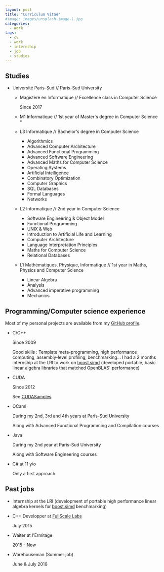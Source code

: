 ```yaml
---
layout: post
title: "Curriculum Vitae"
#image: images/unsplash-image-1.jpg
categories:
  - Work
tags:
  - cv
  - work
  - internship
  - job
  - studies
---
```


##  Studies

- Université Paris-Sud // Paris-Sud University
  - Magistère en Informatique // Excellence class in Computer Science
  
    Since 2017
  
  - M1 Informatique // 1st year of Master's degree in Computer Science
    * 

  - L3 Informatique // Bachelor's degree in Computer Science
    * Algorithmics
    * Advanced Computer Architecture
    * Advanced Functional Programming
    * Advanced Software Engineering
    * Advanced Maths for Computer Science
    * Operating Systems
    * Artificial Intelligence
    * Combinatory Optimization
    * Computer Graphics
    * SQL Databases
    * Formal Languages
    * Networks
  
  - L2 Informatique // 2nd year in Computer Science
    * Software Engineering & Object Model
    * Functional Programming
    * UNIX & Web
    * Introduction to Artificial Life and Learning
    * Computer Architecture
    * Language Interpretation Principles
    * Maths for Computer Science
    * Relational Databases

  - L1 Mathématiques, Physique, Informatique // 1st year in Maths, Physics and Computer Science
    * Linear Algebra
    * Analysis
    * Advanced imperative programming
    * Mechanics

##  Programming/Computer science experience

Most of my personal projects are available from my [GitHub profile](https://github.com/JPenuchot).

- C/C++

  Since 2009
  
  Good skills : Template meta-programming, high performance computing, assembly-level profiling, benchmarking... I had a 2 months internship at the LRI to work on [boost.simd](https://github.com/NumScale/boost.simd) (developed portable, basic linear algebra libraries that matched OpenBLAS' performance)

- CUDA

  Since 2012
  
  See [CUDASamples](https://github.com/JPenuchot/CUDA_Samples)

- OCaml

  During my 2nd, 3rd and 4th years at Paris-Sud University
  
  Along with Advanced Functional Programming and Compilation courses

- Java

  During my 2nd year at Paris-Sud University
  
  Along with Software Engineering courses

- C# at 11 y/o

  Only a first approach

##  Past jobs

- Internship at the LRI (development of portable high performance linear algebra kernels for [boost.simd](https://github.com/NumScale/boost.simd) benchmarking)

- C++ Developper at [FullScale Labs](http://www.fullscale-labs.com/index.php/)

  July 2015

- Waiter at l'Ermitage

  2015 - Now

- Warehouseman (Summer job)

  June & July 2016
